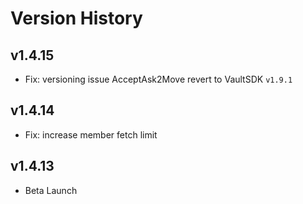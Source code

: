 # Version History

## v1.4.15
- Fix: versioning issue AcceptAsk2Move revert to VaultSDK `v1.9.1`

## v1.4.14
- Fix: increase member fetch limit

## v1.4.13
- Beta Launch
